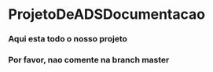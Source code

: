 # ProjetoDeADSDocumentacao
### Aqui esta todo o nosso projeto
### Por favor, nao comente na branch master
